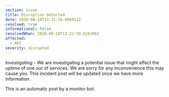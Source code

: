 ```yaml
---
section: issue
title: Disruption Detected
date: 2020-08-10T13:21:59.086911Z
resolved: true
informational: false
resolvedWhen: 2020-08-10T13:22:59.626206Z
affected:
  - API
severity: disrupted
---
```

*Investigating* - We are investigating a potential issue that might affect the uptime of one our of services. We are sorry for any inconvenience this may cause you. This incident post will be updated once we have more information.

This is an automatic post by a monitor bot.
        